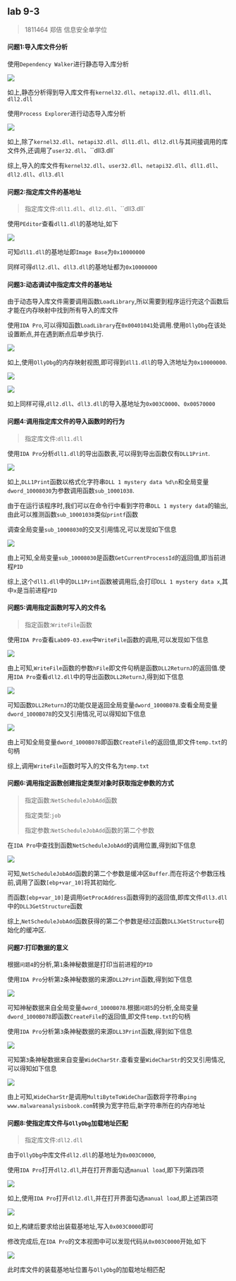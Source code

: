 ## lab 9-3

> 1811464 郑佶 信息安全单学位

#### 问题1:导入库文件分析

使用`Dependency Walker`进行静态导入库分析

![](../IMG/LAB9-3-1.png)

如上,静态分析得到导入库文件有`kernel32.dll`、`netapi32.dll`、`dll1.dll`、`dll2.dll`

使用`Process Explorer`进行动态导入库分析

![](../IMG/LAB9-3-2.png)

如上,除了`kernel32.dll`、`netapi32.dll`、`dll1.dll`、`dll2.dll`与其间接调用的库文件外,还调用了`user32.dll`、``dll3.dll`

综上,导入的库文件有`kernel32.dll`、`user32.dll`、`netapi32.dll`、`dll1.dll`、`dll2.dll`、`dll3.dll`



#### 问题2:指定库文件的基地址

> 指定库文件:`dll1.dll`、`dll2.dll`、``dll3.dll`

使用`PEditor`查看`dll1.dll`的基地址,如下

![](../IMG/LAB9-3-3.png)

可知`dll1.dll`的基地址即`Image Base`为`0x10000000`

同样可得`dll2.dll`、`dll3.dll`的基地址都为`0x10000000`



#### 问题3:动态调试中指定库文件的基地址

由于动态导入库文件需要调用函数`LoadLibrary`,所以需要到程序运行完这个函数后才能在内存映射中找到所有导入的库文件

使用`IDA Pro`,可以得知函数`LoadLibrary`在`0x00401041`处调用.使用`OllyDbg`在该处设置断点,并在遇到断点后单步执行.

![](../IMG/LAB9-3-4.png)

如上,使用`OllyDbg`的内存映射视图,即可得到`dll1.dll`的导入济地址为`0x10000000`.

![](../IMG/LAB9-3-5.png)

![](../IMG/LAB9-3-6.png)

如上同样可得,`dll2.dll`、`dll3.dll`的导入基地址为`0x003C0000`、`0x00570000`



#### 问题4:调用指定库文件的导入函数时的行为

> 指定库文件:`dll1.dll`

使用`IDA Pro`分析`dll1.dll`的导出函数表,可以得到导出函数仅有`DLL1Print`.

![](../IMG/LAB9-3-7.png)

如上,`DLL1Print`函数以格式化字符串`DLL 1 mystery data %d\n`和全局变量`dword_10008030`为参数调用函数`sub_10001038`.

由于在运行该程序时,我们可以在命令行中看到字符串`DLL 1 mystery data`的输出,由此可以推测函数`sub_10001038`类似`printf`函数

调查全局变量`sub_10008030`的交叉引用情况,可以发现如下信息

![](../IMG/LAB9-3-8.png)

由上可知,全局变量`sub_10008030`是函数`GetCurrentProcessId`的返回值,即当前进程`PID`

综上,这个`dll1.dll`中的`DLL1Print`函数被调用后,会打印`DLL 1 mystery data x`,其中`x`是当前进程`PID`



#### 问题5:调用指定函数时写入的文件名

> 指定函数:`WriteFile`函数

使用`IDA Pro`查看`Lab09-03.exe`中`WriteFile`函数的调用,可以发现如下信息

![](../IMG/LAB9-3-9.png)

由上可知,`WriteFile`函数的参数`hFile`即文件句柄是函数`DLL2ReturnJ`的返回值.使用`IDA Pro`查看`dll2.dll`中的导出函数`DLL2ReturnJ`,得到如下信息

![](../IMG/LAB9-3-10.png)

可知函数`DLL2ReturnJ`的功能仅是返回全局变量`dword_1000B078`.查看全局变量`dword_1000B078`的交叉引用情况,可以得知如下信息

![](../IMG/LAB9-3-11.png)

由上可知全局变量`dword_1000B078`即函数`CreateFile`的返回值,即文件`temp.txt`的句柄

综上,调用`WriteFile`函数时写入的文件名为`temp.txt`



#### 问题6:调用指定函数创建指定类型对象时获取指定参数的方式

> 指定函数:`NetScheduleJobAdd`函数
>
> 指定类型:`job`
>
> 指定参数:`NetScheduleJobAdd`函数的第二个参数

在`IDA Pro`中查找到函数`NetScheduleJobAdd`的调用位置,得到如下信息

![](../IMG/LAB9-3-12.png)

可知,`NetScheduleJobAdd`函数的第二个参数是缓冲区`Buffer`.而在将这个参数压栈前,调用了函数`[ebp+var_10]`将其初始化.

而函数`[ebp+var_10]`是调用`GetProcAddress`函数得到的返回值,即库文件`dll3.dll`中的`DLL3GetStructure`函数

综上,`NetScheduleJobAdd`函数获得的第二个参数是经过函数`DLL3GetStructure`初始化的缓冲区.



#### 问题7:打印数据的意义

根据`问题4`的分析,第`1`条神秘数据是打印当前进程的`PID`

使用`IDA Pro`分析第`2`条神秘数据的来源`DLL2Print`函数,得到如下信息

![](../IMG/LAB9-3-13.png)

可知神秘数据来自全局变量`dword_1000B078`.根据`问题5`的分析,全局变量`dword_1000B078`即函数`CreateFile`的返回值,即文件`temp.txt`的句柄

使用`IDA Pro`分析第`3`条神秘数据的来源`DLL3Print`函数,得到如下信息

![](../IMG/LAB9-3-14.png)

可知第`3`条神秘数据来自变量`WideCharStr`.查看变量`WideCharStr`的交叉引用情况,可以得知如下信息

![](../IMG/LAB9-3-15.png)

由上可知,`WideCharStr`是调用`MultiByteToWideChar`函数将字符串`ping www.malwareanalysisbook.com`转换为宽字符后,新字符串所在的内存地址



#### 问题8:使指定库文件与`OllyDbg`加载地址匹配

> 指定库文件:`dll2.dll`

由于`OllyDbg`中库文件`dll2.dll`的基地址为`0x003C0000`,

使用`IDA Pro`打开`dll2.dll`,并在打开界面勾选`manual load`,即下列第四项

![](../IMG/LAB9-3-16.png)

如上,使用`IDA Pro`打开`dll2.dll`,并在打开界面勾选`manual load`,即上述第四项

![](../IMG/LAB9-3-17.png)

如上,构建后要求给出装载基地址,写入`0x003C0000`即可

修改完成后,在`IDA Pro`的文本视图中可以发现代码从`0x003C0000`开始,如下

![](../IMG/LAB9-3-18.png)

此时库文件的装载基地址位置与`OllyDbg`的加载地址相匹配


